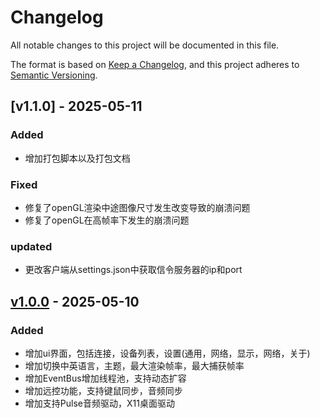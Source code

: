 # Changelog

All notable changes to this project will be documented in this file.

The format is based on [Keep a Changelog](https://keepachangelog.com/en/1.1.0/),
and this project adheres to [Semantic Versioning](https://semver.org/spec/v2.0.0.html).


## [v1.1.0] - 2025-05-11

### Added

- 增加打包脚本以及打包文档

### Fixed

- 修复了openGL渲染中途图像尺寸发生改变导致的崩溃问题
- 修复了openGL在高帧率下发生的崩溃问题

### updated

- 更改客户端从settings.json中获取信令服务器的ip和port

## [v1.0.0] - 2025-05-10

### Added

- 增加ui界面，包括连接，设备列表，设置(通用，网络，显示，网络，关于)
- 增加切换中英语言，主题，最大渲染帧率，最大捕获帧率
- 增加EventBus增加线程池，支持动态扩容
- 增加远控功能，支持键鼠同步，音频同步
- 增加支持Pulse音频驱动，X11桌面驱动


[v1.0.0]: https://github.com/XQQYT/XqqytDesktop/tree/v1.0.0
